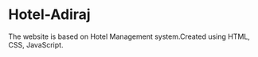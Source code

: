 # Hotel-Adiraj
The website is based on Hotel Management system.Created using HTML, CSS, JavaScript.
